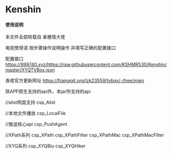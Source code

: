 # Kenshin

#### 使用说明
本文件全部转载自 香雅情大佬

电视使用请 按步骤操作说明操作 并填写正确的配置接口

配置接口
https://999740.xyz/https://raw.githubusercontent.com/KSHMR530/Kenshin/master/XYQTVBox.json

香佬官方更新网址
https://framagit.org/lzk23559/tvbox/-/tree/main

除APP原生支持的api外，本jar所支持的api

//alist网盘支持
csp_Alist

//本地文件播放
csp_LocalFile

//推送核心api
csp_PushAgent

//XPath系列
csp_XPath
csp_XPathFilter
csp_XPathMac
csp_XPathMacFilter

//XYQ系列
csp_XYQBiu
csp_XYQHiker

